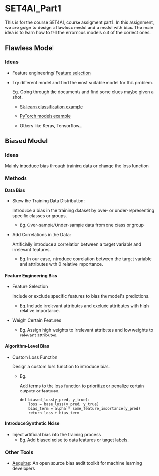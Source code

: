 # SET4AI_Part1
This is for the course SET4AI, course assigment part1. In this assignment, we are goign to design a flawless model and a model with bias. The main idea is to learn how to tell the errornous models out of the correct ones.


## Flawless Model

### Ideas

+ Feature engineering/ [Feature selection](https://scikit-learn.org/stable/modules/feature_selection.html)

+ Try different model and find the most suitable model for this problem.

  Eg. Going through the documents and find some clues maybe given a shot. 

  + [Sk-learn classification example](https://scikit-learn.org/stable/auto_examples/classification/plot_classifier_comparison.html#sphx-glr-auto-examples-classification-plot-classifier-comparison-py)
  + [PyTorch models example](https://pytorch.org/vision/stable/models.html)

  + Others like Keras, Tensorflow...



## Biased Model

### Ideas

Mainly introduce bias through training data or change the loss function

### Methods

#### Data Bias

+ Skew the Training Data Distribution: 

  Introduce a bias in the training dataset by over- or under-representing specific classes or groups.

  + Eg. Over-sample/Under-sample data from one class or group

+ Add Correlations in the Data: 

  Artificially introduce a correlation between a target variable and irrelevant features.

  + Eg. In our case, introduce correlation between the target variable and attributes with 0 relative importance.

#### Feature Engineering Bias

+ Feature Selection

  Include or exclude specific features to bias the model's predictions.

  + Eg. Include irrelevant attributes and exclude attributes with high relative importance.

+ Weight Certain Features

  + Eg. Assign high weights to irrelevant attributes and low weights to relevant attributes.

#### Algorithm-Level Bias

+ Custom Loss Function

  Design a custom loss function to introduce bias.

  + Eg.

    Add terms to the loss function to prioritize or penalize certain outputs or features.

    ```
    def biased_loss(y_pred, y_true):
        loss = base_loss(y_pred, y_true)
        bias_term = alpha * some_feature_importance(y_pred)
        return loss + bias_term
    ```

#### Introduce Synthetic Noise

+ Inject artificial bias into the training process
  + Eg. Add biased noise to data features or target labels.





### Other Tools

+ [Aequitas](https://www.datasciencepublicpolicy.org/our-work/tools-guides/aequitas/): An open source bias audit toolkit for machine learning developers
